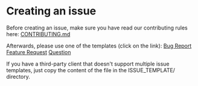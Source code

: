 <!-- 



SWITCH TO PREVIEW



-->
# Creating an issue
Before creating an issue, make sure you have read our contributing rules here:
[CONTRIBUTING.md](https://github.com/devRant/devRant/blob/master/CONTRIBUTING.md)

Afterwards, please use one of the templates (click on the link):
[Bug Report](https://github.com/devRant/devRant/issues/new?template=bug.md)
[Feature Request](https://github.com/devRant/devRant/issues/new?template=feature.md)
[Question](https://github.com/devRant/devRant/issues/new?template=question.md)

If you have a third-party client that doesn't support multiple issue templates, just copy the content of the file in the ISSUE_TEMPLATE/ directory.